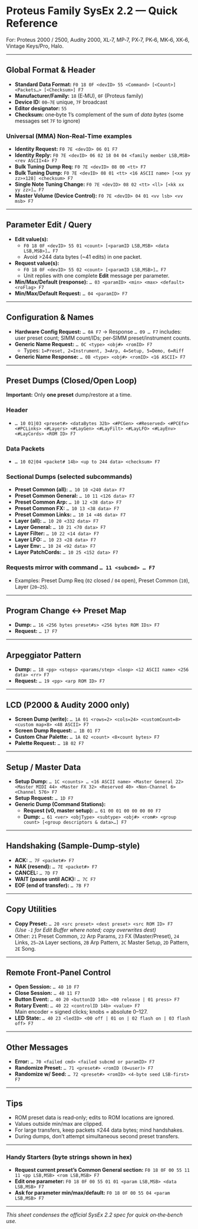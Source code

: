 # Proteus Family SysEx 2.2 — Quick Reference

For: Proteus 2000 / 2500, Audity 2000, XL‑7, MP‑7, PX‑7, PK‑6, MK‑6, XK‑6, Vintage Keys/Pro, Halo.

---

## Global Format & Header
- **Standard Data Format:** `F0 18 0F <devID> 55 <Command> [<Count>] <Packets…> [<Checksum>] F7`
- **Manufacturer/Family:** `18` (E‑MU), `0F` (Proteus family)
- **Device ID:** `00–7E` unique, `7F` broadcast
- **Editor designator:** `55`
- **Checksum:** one‑byte 1’s complement of the sum of *data bytes* (some messages set `7F` to ignore)

### Universal (MMA) Non‑Real‑Time examples
- **Identity Request:** `F0 7E <devID> 06 01 F7`
- **Identity Reply:** `F0 7E <devID> 06 02 18 04 04 <family member LSB,MSB> <rev ASCII×4> F7`
- **Bulk Tuning Dump Req:** `F0 7E <devID> 08 00 <tt> F7`
- **Bulk Tuning Dump:** `F0 7E <devID> 08 01 <tt> <16 ASCII name> [<xx yy zz>×128] <checksum> F7`
- **Single Note Tuning Change:** `F0 7E <devID> 08 02 <tt> <ll> [<kk xx yy zz>]… F7`
- **Master Volume (Device Control):** `F0 7E <devID> 04 01 <vv lsb> <vv msb> F7`

---

## Parameter Edit / Query
- **Edit value(s):**
  - `F0 18 0F <devID> 55 01 <count> [<paramID LSB,MSB> <data LSB,MSB>]… F7`
  - Avoid >244 data bytes (~41 edits) in one packet.
- **Request value(s):**
  - `F0 18 0F <devID> 55 02 <count> [<paramID LSB,MSB>]… F7`
  - Unit replies with one complete **Edit** message per parameter.
- **Min/Max/Default (response):** `… 03 <paramID> <min> <max> <default> <roFlag> F7`
- **Min/Max/Default Request:** `… 04 <paramID> F7`

---

## Configuration & Names
- **Hardware Config Request:** `… 0A F7` → Response `… 09 … F7` includes: user preset count; SIMM count/IDs; per‑SIMM preset/instrument counts.
- **Generic Name Request:** `… 0C <type> <obj#> <romID> F7`
  - Types: `1=Preset, 2=Instrument, 3=Arp, 4=Setup, 5=Demo, 6=Riff`
- **Generic Name Response:** `… 0B <type> <obj#> <romID> <16 ASCII> F7`

---

## Preset Dumps (Closed/Open Loop)
**Important:** Only **one preset** dump/restore at a time.

### Header
- `… 10 01|03 <preset#> <dataBytes 32b> <#PCGen> <#Reserved> <#PCEfx> <#PCLinks> <#Layers> <#LayGen> <#LayFilt> <#LayLFO> <#LayEnv> <#LayCords> <ROM ID> F7`

### Data Packets
- `… 10 02|04 <packet# 14b> <up to 244 data> <checksum> F7`

### Sectional Dumps (selected subcommands)
- **Preset Common (all):** `… 10 10 <240 data> F7`
- **Preset Common General:** `… 10 11 <126 data> F7`
- **Preset Common Arp:** `… 10 12 <38 data> F7`
- **Preset Common FX:** `… 10 13 <38 data> F7`
- **Preset Common Links:** `… 10 14 <46 data> F7`
- **Layer (all):** `… 10 20 <332 data> F7`
- **Layer General:** `… 10 21 <70 data> F7`
- **Layer Filter:** `… 10 22 <14 data> F7`
- **Layer LFO:** `… 10 23 <28 data> F7`
- **Layer Env:** `… 10 24 <92 data> F7`
- **Layer PatchCords:** `… 10 25 <152 data> F7`

### Requests mirror with command `… 11 <subcmd> … F7`
- Examples: Preset Dump Req (`02` closed / `04` open), Preset Common (`10`), Layer (`20–25`).

---

## Program Change ↔ Preset Map
- **Dump:** `… 16 <256 bytes preset#s> <256 bytes ROM IDs> F7`
- **Request:** `… 17 F7`

---

## Arpeggiator Pattern
- **Dump:** `… 18 <pp> <steps> <params/step> <loop> <12 ASCII name> <256 data> <rr> F7`
- **Request:** `… 19 <pp> <arp ROM ID> F7`

---

## LCD (P2000 & Audity 2000 only)
- **Screen Dump (write):** `… 1A 01 <rows=2> <cols=24> <customCount=8> <custom map×8> <48 ASCII> F7`
- **Screen Dump Request:** `… 1B 01 F7`
- **Custom Char Palette:** `… 1A 02 <count> <8×count bytes> F7`
- **Palette Request:** `… 1B 02 F7`

---

## Setup / Master Data
- **Setup Dump:** `… 1C <counts> … <16 ASCII name> <Master General 22> <Master MIDI 44> <Master FX 32> <Reserved 40> <Non‑Channel 6> <Channel 576> F7`
- **Setup Request:** `… 1D F7`
- **Generic Dump (Command Stations):**
  - **Request (v0, master setup):** `… 61 00 01 00 00 00 00 F7`
  - **Dump:** `… 61 <ver> <objType> <subtype> <obj#> <rom#> <group count> [<group descriptors & data>…] F7`

---

## Handshaking (Sample‑Dump‑style)
- **ACK:** `… 7F <packet#> F7`
- **NAK (resend):** `… 7E <packet#> F7`
- **CANCEL:** `… 7D F7`
- **WAIT (pause until ACK):** `… 7C F7`
- **EOF (end of transfer):** `… 7B F7`

---

## Copy Utilities
- **Copy Preset:** `… 20 <src preset> <dest preset> <src ROM ID> F7`  
  *(Use `-1` for Edit Buffer where noted; copy overwrites dest)*
- Other: `21` Preset Common, `22` Arp Params, `23` FX (Master/Preset), `24` Links, `25–2A` Layer sections, `2B` Arp Pattern, `2C` Master Setup, `2D` Pattern, `2E` Song.

---

## Remote Front‑Panel Control
- **Open Session:** `… 40 10 F7`  
- **Close Session:** `… 40 11 F7`
- **Button Event:** `… 40 20 <buttonID 14b> <00 release | 01 press> F7`
- **Rotary Event:** `… 40 22 <controlID 14b> <value> F7`  
  Main encoder = signed clicks; knobs = absolute 0–127.
- **LED State:** `… 40 23 <ledID> <00 off | 01 on | 02 flash on | 03 flash off> F7`

---

## Other Messages
- **Error:** `… 70 <failed cmd> <failed subcmd or paramID> F7`
- **Randomize Preset:** `… 71 <preset#> <romID (0=user)> F7`
- **Randomize w/ Seed:** `… 72 <preset#> <romID> <4‑byte seed LSB‑first> F7`

---

## Tips
- ROM preset data is read‑only; edits to ROM locations are ignored.
- Values outside min/max are clipped.
- For large transfers, keep packets ≤244 data bytes; mind handshakes.
- During dumps, don’t attempt simultaneous second preset transfers.

---

### Handy Starters (byte strings shown in hex)
- **Request current preset’s Common General section:** `F0 18 0F 00 55 11 11 <pp LSB,MSB> <rom LSB,MSB> F7`
- **Edit one parameter:** `F0 18 0F 00 55 01 01 <param LSB,MSB> <data LSB,MSB> F7`
- **Ask for parameter min/max/default:** `F0 18 0F 00 55 04 <param LSB,MSB> F7`

---

*This sheet condenses the official SysEx 2.2 spec for quick on‑the‑bench use.*

